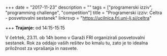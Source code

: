 +++
date = "2017-11-23"
description = ""
tags = ["programerski izziv", "programming challenge", "competition"]
title = "Programerski izziv: Celtra - posvetovalni sestanek"
linkrsvp = "https://ucilnica.fri.uni-lj.si/celtra"

+++
**Trajanje:** od 14:15-15:15

V četrtek, 23.11. ob 14h bomo v Garaži FRI organizirali posvetovalni sestanek.
Rok za oddajo vaših rešitev bo kmalu tu, zato je to idealna priložnost za vprašanja in nasvete.

<!--more-->

